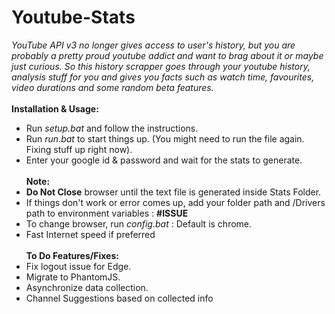 # Youtube-Stats
<i>YouTube API v3 no longer gives access to user's history, but you are probably a pretty proud youtube addict and want to brag about it or maybe just curious.
So this history scrapper goes through your youtube history, analysis stuff for you and gives you facts such as watch time, favourites, video durations and some random beta features.</i>
<br><br>
<b> Installation & Usage: </b>
- Run <i>setup.bat</i> and follow the instructions.
- Run <i>run.bat</i> to start things up. (You might need to run the file again. Fixing stuff up right now).
- Enter your google id & password and wait for the stats to generate.
<br><br>
<b> Note: </b><br>
- <b>Do Not Close</b> browser until the text file is generated inside Stats Folder.
- If things don't work or error comes up, add your folder path and /Drivers path to environment variables : <b>#ISSUE</b>
- To change browser, run <i>config.bat</i> : Default is chrome.
- Fast Internet speed if preferred
<br><br>
<b> To Do Features/Fixes: </b><br>
- Fix logout issue for Edge.
- Migrate to PhantomJS.
- Asynchronize data collection.
- Channel Suggestions based on collected info
